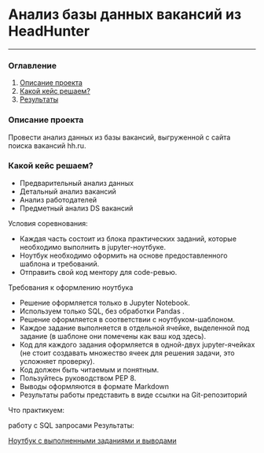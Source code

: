 # Анализ базы данных вакансий из HeadHunter
---

### Оглавление

1. [Описание проекта](#disc)
2. [Какой кейс решаем?](#w_case)
3. [Результаты](Project_2.ipynb)

### <a id ='disc'> Описание проекта 

Провести анализ данных из базы вакансий, выгруженной с сайта поиска вакансий hh.ru.


### <a id ='w_case'> Какой кейс решаем?

* Предварительный анализ данных
* Детальный анализ вакансий
* Анализ работодателей
* Предметный анализ DS вакансий

Условия соревнования:

- Каждая часть состоит из блока практических заданий, которые необходимо выполнить в jupyter-ноутбуке.
- Ноутбук необходимо оформить на основе предоставленного шаблона и требований.
- Отправить свой код ментору для code-ревью.

Требования к оформлению ноутбука

- Решение оформляется только в Jupyter Notebook.
- Используем только SQL, без обработки Pandas .
- Решение оформляется в соответствии с ноутбуком-шаблоном.
- Каждое задание выполняется в отдельной ячейке, выделенной под задание (в шаблоне они помечены как ваш код здесь).
- Код для каждого задания оформляется в одной-двух jupyter-ячейках (не стоит создавать множество ячеек для решения задачи, это усложняет проверку).
- Код должен быть читаемым и понятным. 
- Пользуйтесь руководством PEP 8.
- Выводы оформляются в формате Markdown 
- Результаты работы представить в виде ссылки на Git-репозиторий

Что практикуем:

работу c SQL запросами 
Результаты:

[Ноутбук с выполненными заданиями и выводами](Project_2.ipynb)